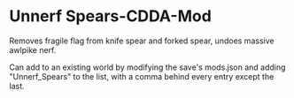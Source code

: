 # Unnerf Spears-CDDA-Mod
Removes fragile flag from knife spear and forked spear, undoes massive awlpike nerf.

Can add to an existing world by modifying the save's mods.json and adding "Unnerf_Spears" to the list, with a comma behind every entry except the last.